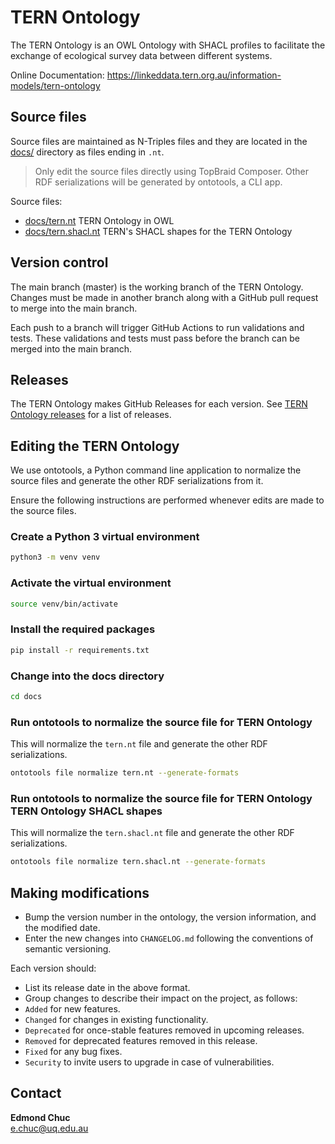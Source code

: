 # TERN Ontology

The TERN Ontology is an OWL Ontology with SHACL profiles to facilitate the exchange of ecological survey data between different systems.

Online Documentation: https://linkeddata.tern.org.au/information-models/tern-ontology

## Source files

Source files are maintained as N-Triples files and they are located in the [docs/](docs/) directory as files ending in `.nt`.

> Only edit the source files directly using TopBraid Composer. Other RDF serializations will be generated by ontotools, a CLI app.

Source files:

- [docs/tern.nt](docs/tern.nt) TERN Ontology in OWL
- [docs/tern.shacl.nt](docs/tern.shacl.nt) TERN's SHACL shapes for the TERN Ontology

## Version control

The main branch (master) is the working branch of the TERN Ontology. Changes must be made in another branch along with a GitHub pull request to merge into the main branch.

Each push to a branch will trigger GitHub Actions to run validations and tests. These validations and tests must pass before the branch can be merged into the main branch.

## Releases

The TERN Ontology makes GitHub Releases for each version. See [TERN Ontology releases](https://github.com/ternaustralia/ontology_tern/releases) for a list of releases.

## Editing the TERN Ontology

We use ontotools, a Python command line application to normalize the source files and generate the other RDF serializations from it.

Ensure the following instructions are performed whenever edits are made to the source files.

### Create a Python 3 virtual environment

```bash
python3 -m venv venv
```

### Activate the virtual environment

```bash
source venv/bin/activate
```

### Install the required packages

```bash
pip install -r requirements.txt
```

### Change into the docs directory

```bash
cd docs
```

### Run ontotools to normalize the source file for TERN Ontology

This will normalize the `tern.nt` file and generate the other RDF serializations.

```bash
ontotools file normalize tern.nt --generate-formats
```

### Run ontotools to normalize the source file for TERN Ontology TERN Ontology SHACL shapes

This will normalize the `tern.shacl.nt` file and generate the other RDF serializations.

```bash
ontotools file normalize tern.shacl.nt --generate-formats
```

## Making modifications

- Bump the version number in the ontology, the version information, and the modified date.
- Enter the new changes into `CHANGELOG.md` following the conventions of semantic versioning.

Each version should:

- List its release date in the above format.
- Group changes to describe their impact on the project, as follows:
- `Added` for new features.
- `Changed` for changes in existing functionality.
- `Deprecated` for once-stable features removed in upcoming releases.
- `Removed` for deprecated features removed in this release.
- `Fixed` for any bug fixes.
- `Security` to invite users to upgrade in case of vulnerabilities.

## Contact

**Edmond Chuc**  
e.chuc@uq.edu.au
